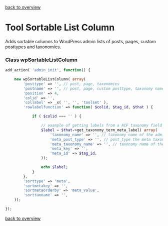 [back to overview](../../README.markdown#tools)

Tool Sortable List Column
===============================

Adds sortable columns to WordPress admin lists of posts, pages, custom posttypes and taxonomies.

### Class wpSortableListColumn

````php
add_action( 'admin_init', function() {

	new wpSortableListColumn( array(
		'posttype' => '', // post, page, taxonomies
		'postname' => '', // post, page, custom posttype, taxonomy name
		'position' => 4,
		'colid' => '',
		'collabel' => _x( '', '', 'toolset' ),
		'rowlabelfunction' => function( $colid, $tag_id, $that ) {

			if ( $colid === '' ) {

				// example of getting labels from a ACF taxonomy field
				$label = $that->get_taxonomy_term_meta_label( array(
					'taxonomy_name' => '', // taxonomy name of the admin list
					'meta_post_type' => '', // post_type the meta taxonomy belongs to
					'meta_taxonomy_name' => '', // taxonomy name of the meta term
					'meta_key' => '',
					'meta_id' => $tag_id,
				));

				echo $label;
			}
		},
		'sorttype' => 'meta',
		'sortmetakey' => '',
		'sortmetaorderby' => 'meta_value',
		'sorttaxname' => '',
	));

});

````

[back to overview](../../README.markdown#tools)
